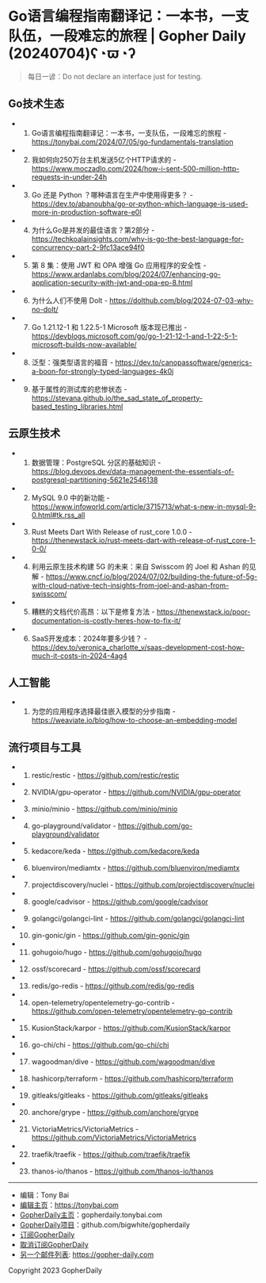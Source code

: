 # Go语言编程指南翻译记：一本书，一支队伍，一段难忘的旅程 | Gopher Daily (20240704)ʕ◔ϖ◔ʔ

>每日一谚：Do not declare an interface just for testing.

## Go技术生态


- 1. Go语言编程指南翻译记：一本书，一支队伍，一段难忘的旅程 - https://tonybai.com/2024/07/05/go-fundamentals-translation

- 2. 我如何向250万台主机发送5亿个HTTP请求的 - https://www.moczadlo.com/2024/how-i-sent-500-million-http-requests-in-under-24h

- 3. Go 还是 Python ？哪种语言在生产中使用得更多？ - https://dev.to/abanoubha/go-or-python-which-language-is-used-more-in-production-software-e0l

- 4. 为什么Go是并发的最佳语言？第2部分 - https://techkoalainsights.com/why-is-go-the-best-language-for-concurrency-part-2-9fc13ace94f0

- 5. 第 8 集：使用 JWT 和 OPA 增强 Go 应用程序的安全性 - https://www.ardanlabs.com/blog/2024/07/enhancing-go-application-security-with-jwt-and-opa-ep-8.html

- 6. 为什么人们不使用 Dolt - https://dolthub.com/blog/2024-07-03-why-no-dolt/

- 7. Go 1.21.12-1 和 1.22.5-1 Microsoft 版本现已推出 - https://devblogs.microsoft.com/go/go-1-21-12-1-and-1-22-5-1-microsoft-builds-now-available/

- 8. 泛型：强类型语言的福音 - https://dev.to/canopassoftware/generics-a-boon-for-strongly-typed-languages-4k0j

- 9. 基于属性的测试库的悲惨状态 - https://stevana.github.io/the_sad_state_of_property-based_testing_libraries.html


## 云原生技术


- 1. 数据管理：PostgreSQL 分区的基础知识 - https://blog.devops.dev/data-management-the-essentials-of-postgresql-partitioning-5621e2546138

- 2. MySQL 9.0 中的新功能 - https://www.infoworld.com/article/3715713/what-s-new-in-mysql-9-0.html#tk.rss_all

- 3. Rust Meets Dart With Release of rust_core 1.0.0 - https://thenewstack.io/rust-meets-dart-with-release-of-rust_core-1-0-0/

- 4. 利用云原生技术构建 5G 的未来：来自 Swisscom 的 Joel 和 Ashan 的见解 - https://www.cncf.io/blog/2024/07/02/building-the-future-of-5g-with-cloud-native-tech-insights-from-joel-and-ashan-from-swisscom/

- 5. 糟糕的文档代价高昂：以下是修复方法 - https://thenewstack.io/poor-documentation-is-costly-heres-how-to-fix-it/

- 6. SaaS开发成本：2024年要多少钱？ - https://dev.to/veronica_charlotte_v/saas-development-cost-how-much-it-costs-in-2024-4ag4


## 人工智能


- 1. 为您的应用程序选择最佳嵌入模型的分步指南 - https://weaviate.io/blog/how-to-choose-an-embedding-model


## 流行项目与工具


- 1. restic/restic - https://github.com/restic/restic

- 2. NVIDIA/gpu-operator - https://github.com/NVIDIA/gpu-operator

- 3. minio/minio - https://github.com/minio/minio

- 4. go-playground/validator - https://github.com/go-playground/validator

- 5. kedacore/keda - https://github.com/kedacore/keda

- 6. bluenviron/mediamtx - https://github.com/bluenviron/mediamtx

- 7. projectdiscovery/nuclei - https://github.com/projectdiscovery/nuclei

- 8. google/cadvisor - https://github.com/google/cadvisor

- 9. golangci/golangci-lint - https://github.com/golangci/golangci-lint

- 10. gin-gonic/gin - https://github.com/gin-gonic/gin

- 11. gohugoio/hugo - https://github.com/gohugoio/hugo

- 12. ossf/scorecard - https://github.com/ossf/scorecard

- 13. redis/go-redis - https://github.com/redis/go-redis

- 14. open-telemetry/opentelemetry-go-contrib - https://github.com/open-telemetry/opentelemetry-go-contrib

- 15. KusionStack/karpor - https://github.com/KusionStack/karpor

- 16. go-chi/chi - https://github.com/go-chi/chi

- 17. wagoodman/dive - https://github.com/wagoodman/dive

- 18. hashicorp/terraform - https://github.com/hashicorp/terraform

- 19. gitleaks/gitleaks - https://github.com/gitleaks/gitleaks

- 20. anchore/grype - https://github.com/anchore/grype

- 21. VictoriaMetrics/VictoriaMetrics - https://github.com/VictoriaMetrics/VictoriaMetrics

- 22. traefik/traefik - https://github.com/traefik/traefik

- 23. thanos-io/thanos - https://github.com/thanos-io/thanos


----

- 编辑：Tony Bai
- [编辑主页](https://tonybai.com)：https://tonybai.com
- [GopherDaily主页](https://gopherdaily.tonybai.com)：gopherdaily.tonybai.com
- [GopherDaily项目](https://github.com/bigwhite/gopherdaily)：github.com/bigwhite/gopherdaily
- [订阅GopherDaily](https://gopherdaily.tonybai.com/subscribe)
- [取消订阅GopherDaily](https://gopherdaily.tonybai.com/unsubscribe)
- [另一个邮件列表](https://gopher-daily.com): https://gopher-daily.com

Copyright 2023 GopherDaily
